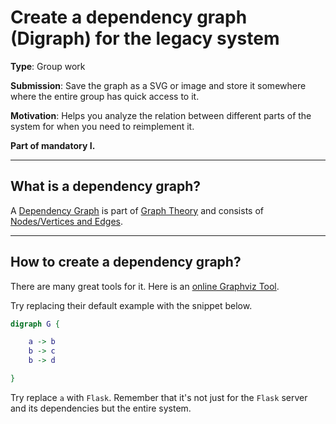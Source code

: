 # Create a dependency graph (Digraph) for the legacy system

**Type**: Group work

**Submission**: Save the graph as a SVG or image and store it somewhere where the entire group has quick access to it.

**Motivation**: Helps you analyze the relation between different parts of the system for when you need to reimplement it.

**Part of mandatory I.** 

---

## What is a dependency graph?

A [Dependency Graph](https://en.wikipedia.org/wiki/Dependency_graph) is part of [Graph Theory](https://en.wikipedia.org/wiki/Graph_theory) and consists of [Nodes/Vertices and Edges](https://en.wikipedia.org/wiki/Vertex_(graph_theory)#/media/File:Small_Network.png).

---

## How to create a dependency graph?

There are many great tools for it. Here is an [online Graphviz Tool](https://dreampuf.github.io/GraphvizOnline/).

Try replacing their default example with the snippet below.


```dot
digraph G {

    a -> b
    b -> c
    b -> d

}
```

Try replace `a` with `Flask`. Remember that it's not just for the `Flask` server and its dependencies but the entire system. 
